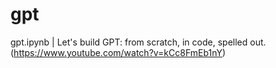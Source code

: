 # gpt

gpt.ipynb | Let's build GPT: from scratch, in code, spelled out. (https://www.youtube.com/watch?v=kCc8FmEb1nY)